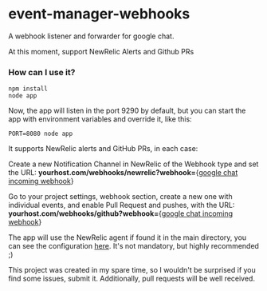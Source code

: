 
# event-manager-webhooks
A webhook listener and forwarder for google chat.

At this moment, support NewRelic Alerts and Github PRs

### How can I use it?

~~~
npm install
node app
~~~
Now, the app will listen in the port 9290 by default, but you can start the app with environment variables and override it, like this:
~~~
PORT=8080 node app
~~~
It supports NewRelic alerts and GitHub PRs, in each case:


Create a new Notification Channel in NewRelic of the Webhook type and set the URL: 
**yourhost.com/webhooks/newrelic?webhook=**{[google chat incoming webhook](https://developers.google.com/hangouts/chat/how-tos/webhooks#define_an_incoming_webhook)}

Go to your project settings, webhook section, create a new one with individual events, and enable Pull Request and pushes, with the URL:
**yourhost.com/webhooks/github?webhook=**{[google chat incoming webhook](https://developers.google.com/hangouts/chat/how-tos/webhooks#define_an_incoming_webhook)}

The app will use the NewRelic agent if found it in the main directory, you can see the configuration [here]([https://docs.newrelic.com/docs/agents/nodejs-agent/installation-configuration/install-nodejs-agent](https://docs.newrelic.com/docs/agents/nodejs-agent/installation-configuration/install-nodejs-agent)). It's not mandatory, but highly recommended ;)


This project was created in my spare time, so I wouldn't be surprised if you find some issues, submit it. Additionally, pull requests will be well received.
